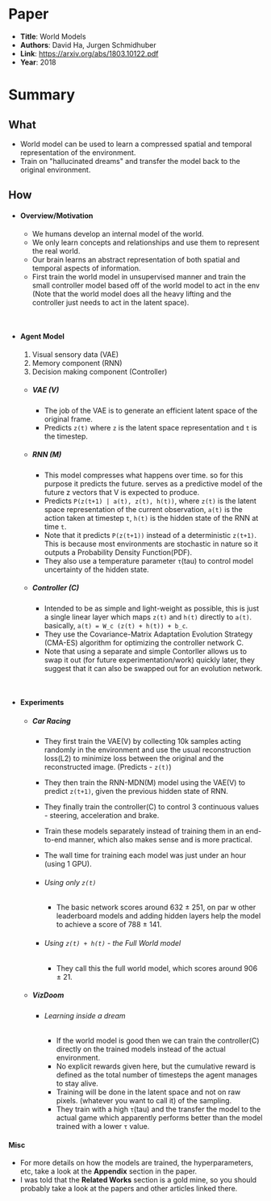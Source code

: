 # Paper

* **Title**: World Models
* **Authors**: David Ha, Jurgen Schmidhuber
* **Link**: https://arxiv.org/abs/1803.10122.pdf
* **Year**: 2018

# Summary

## What

* World model can be used to learn a compressed spatial and temporal representation of the
  environment.
* Train on "hallucinated dreams" and transfer the model back to the original environment.

## How

* #### Overview/Motivation

    * We humans develop an internal model of the world.
    * We only learn concepts and relationships and use them to represent the real world.
    * Our brain learns an abstract representation of both spatial and temporal aspects of
      information.
    * First train the world model in unsupervised manner and train the small controller model based
      off of the world model to act in the env (Note that the world model does all the heavy
      lifting and the controller just needs to act in the latent space).

<br>

* #### Agent Model

    1. Visual sensory data (VAE)
    2. Memory component (RNN)
    3. Decision making component (Controller)

    * ##### VAE (V)

        * The job of the VAE is to generate an efficient latent space of the original frame.
        <!-- TODO -->
        <!-- * They mention that the image is 2D, does that mean that the model is trained on B/W images -->
        <!--   instead of color images? -->
        * Predicts `z(t)` where `z` is the latent space representation and `t` is the timestep.

    * ##### RNN (M)

        * This model compresses what happens over time. so for this purpose it predicts the future.
          serves as a predictive model of the future z vectors that V is expected to produce.
        * Predicts `P(z(t+1) | a(t), z(t), h(t))`, where `z(t)` is the latent space representation
          of the current observation, `a(t)` is the action taken at timestep `t`, `h(t)` is the
          hidden state of the RNN at time `t`.
        * Note that it predicts `P(z(t+1))` instead of a deterministic `z(t+1)`. This is because
          most environments are stochastic in nature so it outputs a Probability Density
          Function(PDF).
        * They also use a temperature parameter `τ`(tau) to control model uncertainty of the hidden
          state.
        <!-- * The have another parameter `τ`(tau) to control the uncertainty/entropy/randomness -->
        <!-- TODO -->
        <!-- how should i mention that uses RNN + MDN? -->

    * ##### Controller (C)

        * Intended to be as simple and light-weight as possible, this is just a single linear layer
          which maps `z(t)` and `h(t)` directly to `a(t)`. basically, `a(t) = W_c (z(t) + h(t)) +
          b_c`.
        * They use the Covariance-Matrix Adaptation Evolution Strategy (CMA-ES) algorithm for
          optimizing the controller network C.
        * Note that using a separate and simple Contorller allows us to swap it out (for future
          experimentation/work) quickly later, they suggest that it can also be swapped out for an
          evolution network.

<br>

* #### Experiments

    * ##### Car Racing

        <!-- Pipeline -->
        * They first train the VAE(V) by collecting 10k samples acting randomly in the environment
          and use the usual reconstruction loss(L2) to minimize loss between the original and the
          reconstructed image. (Predicts - `z(t)`)
        * They then train the RNN-MDN(M) model using the VAE(V) to predict `z(t+1)`, given the
          previous hidden state of RNN.
        * They finally train the controller(C) to control 3 continuous values - steering,
          acceleration and brake.
        * Train these models separately instead of training them in an end-to-end manner, which also
          makes sense and is more practical.
        * The wall time for training each model was just under an hour (using 1 GPU).

        * ###### Using only `z(t)`
            * The basic network scores around 632 ± 251, on par w other leaderboard models and
              adding hidden layers help the model to achieve a score of 788 ± 141.

        * ###### Using `z(t) + h(t)` - the Full World model
            * They call this the full world model, which scores around 906 ± 21.

    * ##### VizDoom

        * ###### Learning inside a dream

            <!-- TODO: change wordings -->
            * If the world model is good then we can train the controller(C) directly on the trained
              models instead of the actual environment.
            * No explicit rewards given here, but the cumulative reward is defined as the total
              number of timesteps the agent manages to stay alive.
            <!-- TODO: what do i mean here? training of which model? -->
            * Training will be done in the latent space and not on raw pixels.
              (whatever you want to call it) of the sampling.
            * They train with a high `τ`(tau) and the transfer the model to the actual game which
              apparently performs better than the model trained with a lower `τ` value.

#### Misc

* For more details on how the models are trained, the hyperparameters, etc, take a look at the
  __Appendix__ section in the paper.
* I was told that the __Related Works__ section is a gold mine, so you should probably take a look
  at the papers and other articles linked there.

<!-- TODO -->
<!-- how do you train the RNN? -->
<!-- like you update the RNN with the current z(t), and ? will the recon loss be wrt to the next frame -->
